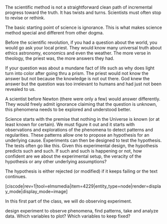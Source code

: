 The scientific method is not a straightforward clean path of incremental progress toward the truth. It has twists and turns. Scientists must often stop to revise or rethink. 

The basic starting point of science is ignorance. This is what makes science method special and different from other dogma. 

Before the scientific revolution, if you had a question about the world, you would go ask your local priest. They would know many universal truth about ethics astronomy, economics and even the weather. The more verse in theology, the priest was, the more answers they had. 

If your question was about a mundane fact of life such as why does light turn into color after going thru a prism. The priest would not know the answer but not because the knowledge is not out there. God knew the answer but the question was too irrelevant to humans and had just not been revealed to us. 

A scientist before Newton (there were only a few) would answer differently.  They would freely admit ignorance claiming that the question is unknown, this phenomena needs to be explored and understood better. 

Science starts with the premise that nothing in the Universe is known (or at least known for certain). We must figure it out and it starts with observations and explorations of the phenomena to detect patterns and regularities. These patterns allow one to propose an hypothesis for an underlying cause. Experiments can then be designed to test the hypothesis. The tests often go like this. Given this experimental design, the hypothesis predicts such and such. If such and such is happening or not, how confident are we about the experimental setup, the veracity of the hypothesis or any other underlying assumptions? 

The hypothesis is either rejected (or modified) if it keeps failing or the text continues. 

[ciscode|rev=1|tool=elmsmedia|item=4229|entity_type=node|render=display_mode|display_mode=image]

 In this first part of the class, we will do observing experiment. 
 
 design experiment to observe phenomena, find patterns, take and analyze data. Which variables to plot? Which variables to keep fixed? 
